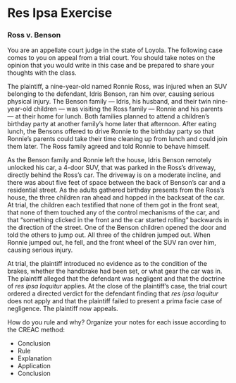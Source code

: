 # Res Ipsa Exercise

### Ross v. Benson

You are an appellate court judge in the state of Loyola. The following case comes to you on appeal from a trial court. You should take notes on the opinion that you would write in this case and be prepared to share your thoughts with the class.

The plaintiff, a nine-year-old named Ronnie Ross, was injured when an SUV belonging to the defendant, Idris Benson, ran him over, causing serious physical injury. The Benson family — Idris, his husband, and their twin nine-year-old children — was visiting the Ross family — Ronnie and his parents — at their home for lunch. Both families planned to attend a children’s birthday party at another family’s home later that afternoon. After eating lunch, the Bensons offered to drive Ronnie to the birthday party so that Ronnie’s parents could take their time cleaning up from lunch and could join them later. The Ross family agreed and told Ronnie to behave himself.

As the Benson family and Ronnie left the house, Idris Benson remotely unlocked his car, a 4-door SUV, that was parked in the Ross’s driveway, directly behind the Ross’s car. The driveway is on a moderate incline, and there was about five feet of space between the back of Benson’s car and a residential street. As the adults gathered birthday presents from the Ross’s house, the three children ran ahead and hopped in the backseat of the car. At trial, the children each testified that none of them got in the front seat, that none of them touched any of the control mechanisms of the car, and that “something clicked in the front and the car started rolling” backwards in the direction of the street. One of the Benson children opened the door and told the others to jump out. All three of the children jumped out. When Ronnie jumped out, he fell, and the front wheel of the SUV ran over him, causing serious injury. 

At trial, the plaintiff introduced no evidence as to the condition of the brakes, whether the handbrake had been set, or what gear the car was in. The plaintiff alleged that the defendant was negligent and that the doctrine of *res ipsa loquitur* applies. At the close of the plaintiff’s case, the trial court ordered a directed verdict for the defendant finding that *res ipsa loquitur* does not apply and that the plaintiff failed to present a prima facie case of negligence. The plaintiff now appeals.

How do you rule and why? Organize your notes for each issue according to the CREAC method:

- Conclusion
- Rule
- Explanation
- Application
- Conclusion
